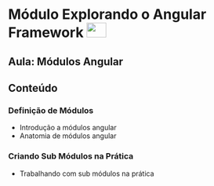 # Módulo Explorando o Angular Framework <img height="30" width="40" src="https://cdn.jsdelivr.net/gh/devicons/devicon/icons/angularjs/angularjs-original.svg">

## Aula: Módulos Angular

## Conteúdo

### Definição de Módulos
- Introdução a módulos angular
- Anatomia de módulos angular

### Criando Sub Módulos na Prática
- Trabalhando com sub módulos na prática
